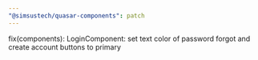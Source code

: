 ```yaml
---
"@simsustech/quasar-components": patch
---
```


fix(components): LoginComponent: set text color of password forgot and create account buttons to primary
